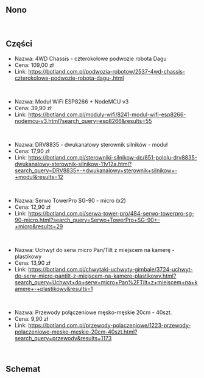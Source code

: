 ## Nono
<br />

## Części
* Nazwa: 4WD Chassis - czterokołowe podwozie robota Dagu
* Cena: 109,00 zł
* Link: https://botland.com.pl/podwozia-robotow/2537-4wd-chassis-czterokolowe-podwozie-robota-dagu-.html
<br />

* Nazwa: Moduł WiFi ESP8266 + NodeMCU v3
* Cena: 39,90 zł
* Link: https://botland.com.pl/moduly-wifi/8241-modul-wifi-esp8266-nodemcu-v3.html?search_query=esp8266&results=55
<br />

* Nazwa: DRV8835 - dwukanałowy sterownik silników - moduł
* Cena: 17,90 zł
* Link: https://botland.com.pl/sterowniki-silnikow-dc/851-pololu-drv8835-dwukanalowy-sterownik-silnikow-11v12a.html?search_query=DRV8835+-+dwukanalowy+sterownik+silnikow+-+modul&results=12
<br />

* Nazwa: Serwo TowerPro SG-90 - micro (x2)
* Cena: 12,90 zł
* Link: https://botland.com.pl/serwa-tower-pro/484-serwo-towerpro-sg-90-micro.html?search_query=Serwo+TowerPro+SG-90+-+micro&results=29
<br />

* Nazwa: Uchwyt do serw micro Pan/Tilt z miejscem na kamerę - plastikowy
* Cena: 13,90 zł
* Link: https://botland.com.pl/chwytaki-uchwyty-gimbale/3724-uchwyt-do-serw-micro-pantilt-z-miejscem-na-kamere-plastikowy.html?search_query=Uchwyt+do+serw+micro+Pan%2FTilt+z+miejscem+na+kamere+-+plastikowy&results=1
<br />

* Nazwa: Przewody połączeniowe męsko-męskie 20cm - 40szt.
* Cena: 9,90 zł
* Link: https://botland.com.pl/przewody-polaczeniowe/1223-przewody-polaczeniowe-mesko-meskie-20cm-40szt.html?search_query=przewody&results=1173
<br />

## Schemat
